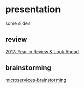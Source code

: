 # presentation
some slides

## review

[2017: Year in Review & Look Ahead](review/2017_Year_in_Review_Look_Ahead.html)

## brainstorming

[microservices-brainstorming](brainstorming/2019-05-01_microservices-brainstorming.html)
